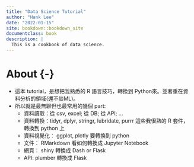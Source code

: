 ```yaml
--- 
title: "Data Science Tutorial"
author: "Hank Lee"
date: "2022-01-15"
site: bookdown::bookdown_site
documentclass: book
description: |
  This is a cookbook of data science.
---
```


# About {-}

* 這本 tutorial，是想把我熟悉的 R 語言技巧，轉換到 Python來。並著重在資料分析的領域(還不談ML)。  
* 所以就是最無聊但也最常用的幾個 part:  
  * 資料讀取：從 csv, excel; 從 DB; 從 API; ...  
  * 資料轉換：tidyr, dplyr, stringr, lubridate, purrr 這些我很熟的 R 套件，轉換到 python 上  
  * 資料視覺化： ggplot, plotly 要轉換到 python  
  * 文件： RMarkdown 看如何轉換成 Jupyter Notebook  
  * 網頁： shiny 轉換成 Dash or Flask  
  * API: plumber 轉換成 Flask  
